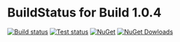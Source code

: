 # BuildStatus for Build 1.0.4

[![Build status](https://img.shields.io/appveyor/ci/TFTomSun/aspnetcore-razorreact.svg)](https://www.nuget.org/packages/TomSun.AspNetCore.RazorReact/) 
[![Test status](https://img.shields.io/appveyor/tests/TFTomSun/aspnetcore-razorreact.svg)](https://www.nuget.org/packages/TomSun.AspNetCore.RazorReact/) 
[![NuGet](https://img.shields.io/nuget/v/TomSun.AspNetCore.RazorReact.svg?style=flat-square)](https://www.nuget.org/packages/TomSun.AspNetCore.RazorReact/) 
[![NuGet Dowloads](https://img.shields.io/nuget/dt/TomSun.AspNetCore.RazorReact.svg)](https://www.nuget.org/packages/TomSun.AspNetCore.RazorReact/) 


